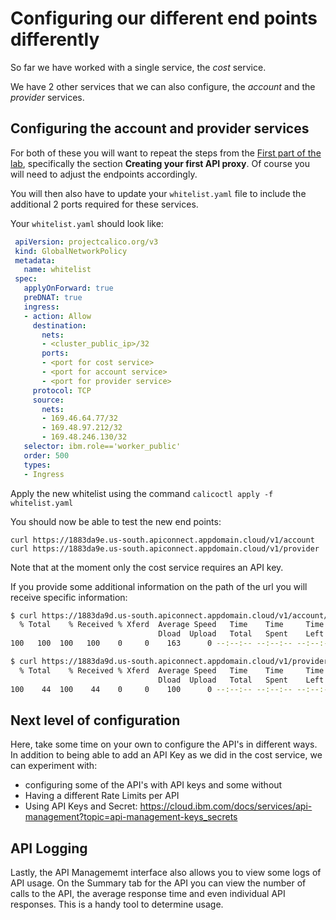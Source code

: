 # Configuring our different end points differently

So far we have worked with a single service, the *cost* service.

We have 2 other services that we can also configure, the *account* and the *provider* services.

## Configuring the account and provider services

For both of these you will want to repeat the steps from the [First part of the lab](Readme.md), specifically the section **Creating your first API proxy**. Of course you will need to adjust the endpoints accordingly.

You will then also have to update your `whitelist.yaml` file to include the additional 2 ports required for these services.

Your `whitelist.yaml` should look like:
```yaml
 apiVersion: projectcalico.org/v3
 kind: GlobalNetworkPolicy
 metadata:
   name: whitelist
 spec:
   applyOnForward: true
   preDNAT: true
   ingress:
   - action: Allow
     destination:
       nets:
       - <cluster_public_ip>/32
       ports:
       - <port for cost service>
       - <port for account service>
       - <port for provider service>
     protocol: TCP
     source:
       nets:
       - 169.46.64.77/32
       - 169.48.97.212/32
       - 169.48.246.130/32
   selector: ibm.role=='worker_public'
   order: 500
   types:
   - Ingress
```
Apply the new whitelist using the command `calicoctl apply -f whitelist.yaml`

You should now be able to test the new end points:
```
curl https://1883da9e.us-south.apiconnect.appdomain.cloud/v1/account
curl https://1883da9e.us-south.apiconnect.appdomain.cloud/v1/provider
```
Note that at the moment only the cost service requires an API key.

If you provide some additional information on the path of the url you will receive specific information:
```bash
$ curl https://1883da9d.us-south.apiconnect.appdomain.cloud/v1/account/123
  % Total    % Received % Xferd  Average Speed   Time    Time     Time  Current
                                 Dload  Upload   Total   Spent    Left  Speed
100   100  100   100    0     0    163      0 --:--:-- --:--:-- --:--:--   163{"account_id":"123","name":"Mary Walters","address":"819 Walters Ave","providers":["bell","rogers"]}

$ curl https://1883da9d.us-south.apiconnect.appdomain.cloud/v1/provider/bell
  % Total    % Received % Xferd  Average Speed   Time    Time     Time  Current
                                 Dload  Upload   Total   Spent    Left  Speed
100    44  100    44    0     0    100      0 --:--:-- --:--:-- --:--:--   100{"provider_id":"bell","cost":15.99,"term":2}

```

## Next level of configuration

Here, take some time on your own to configure the API's in different ways.  In addition to being able to add an API Key as we did in the cost service, we can experiment with:
- configuring some of the API's with API keys and some without
- Having a different Rate Limits per API
- Using API Keys and Secret: https://cloud.ibm.com/docs/services/api-management?topic=api-management-keys_secrets

## API Logging

Lastly, the API Managememt interface also allows you to view some logs of API usage.  On the Summary tab for the API you can view the number of calls to the API, the average response time and even individual API responses.  This is a handy tool to determine usage.
